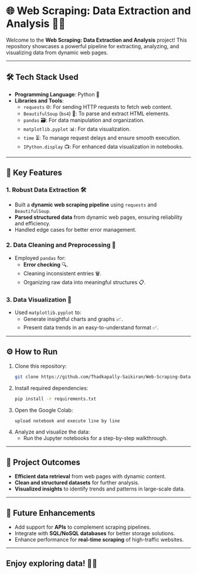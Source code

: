 # 🌐 Web Scraping: Data Extraction and Analysis 🕵️‍♂️

Welcome to the **Web Scraping: Data Extraction and Analysis** project! This repository showcases a powerful pipeline for extracting, analyzing, and visualizing data from dynamic web pages. 

---

## 🛠️ Tech Stack Used

- **Programming Language**: Python 🐍  
- **Libraries and Tools**:
  - `requests` 🌐: For sending HTTP requests to fetch web content.  
  - `BeautifulSoup` (`bs4`) 🥣: To parse and extract HTML elements.  
  - `pandas` 🗃️: For data manipulation and organization.  
  - `matplotlib.pyplot` 📊: For data visualization.  
  - `time` ⏳: To manage request delays and ensure smooth execution.  
  - `IPython.display` 📺: For enhanced data visualization in notebooks.  

---

## 🚀 Key Features

### 1. **Robust Data Extraction** 🛠️  
   - Built a **dynamic web scraping pipeline** using `requests` and `BeautifulSoup`.  
   - **Parsed structured data** from dynamic web pages, ensuring reliability and efficiency.  
   - Handled edge cases for better error management.  

### 2. **Data Cleaning and Preprocessing** 🧹  
   - Employed `pandas` for:  
     - **Error checking** 🔍.  
     - Cleaning inconsistent entries 🗑️.  
     - Organizing raw data into meaningful structures 📋.  

### 3. **Data Visualization** 🎨  
   - Used `matplotlib.pyplot` to:  
     - Generate insightful charts and graphs 📈.  
     - Present data trends in an easy-to-understand format ✅.  

---

## ⚙️ How to Run

1. Clone this repository:  
   ```bash
   git clone https://github.com/Thadkapally-Saikiran/Web-Scraping-Data-Extraction-and-Analysis.git
   ```
2. Install required dependencies:  
   ```bash
   pip install -r requirements.txt
   ```
3. Open the Google Colab:  
   ```bash
   upload notebook and execute line by line
   ```
4. Analyze and visualize the data:  
   - Run the Jupyter notebooks for a step-by-step walkthrough.  

---

## 🎯 Project Outcomes

- **Efficient data retrieval** from web pages with dynamic content.  
- **Clean and structured datasets** for further analysis.  
- **Visualized insights** to identify trends and patterns in large-scale data.  

---

## 🧩 Future Enhancements

- Add support for **APIs** to complement scraping pipelines.  
- Integrate with **SQL/NoSQL databases** for better storage solutions.  
- Enhance performance for **real-time scraping** of high-traffic websites.  

---

## Enjoy exploring data! 🚀✨
